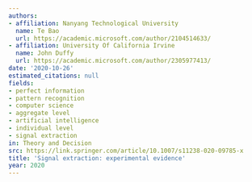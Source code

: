 ```yaml
---
authors:
- affiliation: Nanyang Technological University
  name: Te Bao
  url: https://academic.microsoft.com/author/2104514633/
- affiliation: University Of California Irvine
  name: John Duffy
  url: https://academic.microsoft.com/author/2305977413/
date: '2020-10-26'
estimated_citations: null
fields:
- perfect information
- pattern recognition
- computer science
- aggregate level
- artificial intelligence
- individual level
- signal extraction
in: Theory and Decision
src: https://link.springer.com/article/10.1007/s11238-020-09785-x
title: 'Signal extraction: experimental evidence'
year: 2020
---
```

